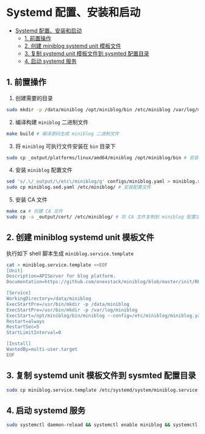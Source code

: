 # Systemd 配置、安装和启动

- [Systemd 配置、安装和启动](#systemd-配置安装和启动)
	- [1. 前置操作](#前置操作)
	- [2. 创建 miniblog systemd unit 模板文件](#创建-miniblog-systemd-unit-模板文件)
	- [3. 复制 systemd unit 模板文件到 sysmted 配置目录](#复制-systemd-unit-模板文件到-sysmted-配置目录)
	- [4. 启动 systemd 服务](#启动-systemd-服务)

## 1. 前置操作

1. 创建需要的目录

```bash
sudo mkdir -p /data/miniblog /opt/miniblog/bin /etc/miniblog /var/log/miniblog
```

2. 编译构建 `miniblog` 二进制文件

```bash
make build # 编译源码生成 miniblog 二进制文件
```

3. 将 `miniblog` 可执行文件安装在 `bin` 目录下

```bash
sudo cp _output/platforms/linux/amd64/miniblog /opt/miniblog/bin # 安装二进制文件
```

4. 安装 `miniblog` 配置文件

```bash
sed 's/.\/_output/\/etc\/miniblog/g' configs/miniblog.yaml > miniblog.sed.yaml # 替换 CA 文件路径
sudo cp miniblog.sed.yaml /etc/miniblog/ # 安装配置文件
```

5. 安装 CA 文件

```bash
make ca # 创建 CA 文件
sudo cp -a _output/cert/ /etc/miniblog/ # 将 CA 文件复制到 miniblog 配置文件目录
```

## 2. 创建 miniblog systemd unit 模板文件

执行如下 shell 脚本生成 `miniblog.service.template`

```bash
cat > miniblog.service.template <<EOF
[Unit]
Description=APIServer for blog platform.
Documentation=https://github.com/onexstack/miniblog/blob/master/init/README.md

[Service]
WorkingDirectory=/data/miniblog
ExecStartPre=/usr/bin/mkdir -p /data/miniblog
ExecStartPre=/usr/bin/mkdir -p /var/log/miniblog
ExecStart=/opt/miniblog/bin/miniblog --config=/etc/miniblog/miniblog.yaml
Restart=always
RestartSec=5
StartLimitInterval=0

[Install]
WantedBy=multi-user.target
EOF
```

## 3. 复制 systemd unit 模板文件到 sysmted 配置目录

```bash
sudo cp miniblog.service.template /etc/systemd/system/miniblog.service
```

## 4. 启动 systemd 服务

```bash
sudo systemctl daemon-reload && systemctl enable miniblog && systemctl restart miniblog
```
